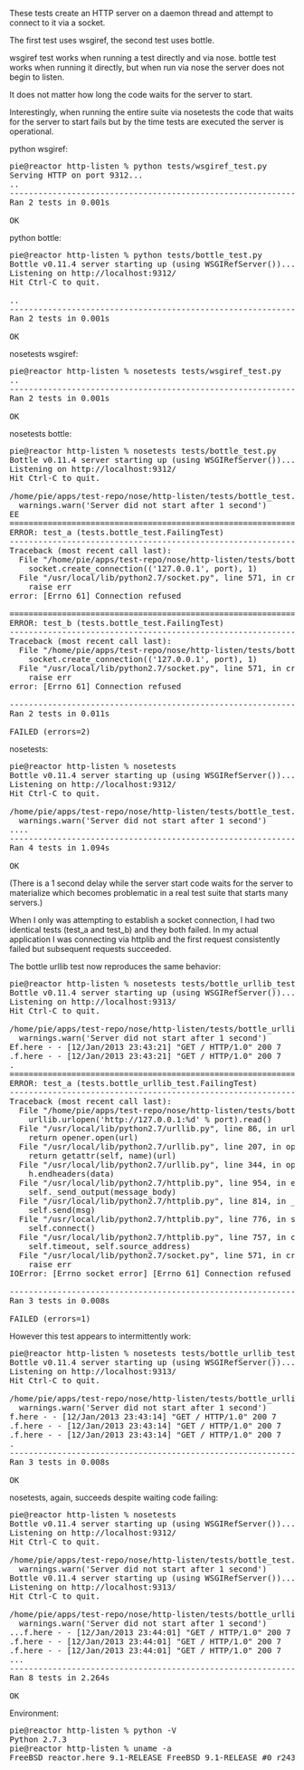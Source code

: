 These tests create an HTTP server on a daemon thread
and attempt to connect to it via a socket.

The first test uses wsgiref, the second test uses bottle.

wsgiref test works when running a test directly and via nose.
bottle test works when running it directly, but when run via nose
the server does not begin to listen.

It does not matter how long the code waits for the server to start.

Interestingly, when running the entire suite via nosetests
the code that waits for the server to start fails but by the time
tests are executed the server is operational.

python wsgiref:

<pre>
pie@reactor http-listen % python tests/wsgiref_test.py
Serving HTTP on port 9312...
..
----------------------------------------------------------------------
Ran 2 tests in 0.001s

OK
</pre>

python bottle:

<pre>
pie@reactor http-listen % python tests/bottle_test.py
Bottle v0.11.4 server starting up (using WSGIRefServer())...
Listening on http://localhost:9312/
Hit Ctrl-C to quit.

..
----------------------------------------------------------------------
Ran 2 tests in 0.001s

OK
</pre>

nosetests wsgiref:

<pre>
pie@reactor http-listen % nosetests tests/wsgiref_test.py
..
----------------------------------------------------------------------
Ran 2 tests in 0.001s

OK
</pre>

nosetests bottle:

<pre>
pie@reactor http-listen % nosetests tests/bottle_test.py
Bottle v0.11.4 server starting up (using WSGIRefServer())...
Listening on http://localhost:9312/
Hit Ctrl-C to quit.

/home/pie/apps/test-repo/nose/http-listen/tests/bottle_test.py:35: UserWarning: Server did not start after 1 second
  warnings.warn('Server did not start after 1 second')
EE
======================================================================
ERROR: test_a (tests.bottle_test.FailingTest)
----------------------------------------------------------------------
Traceback (most recent call last):
  File "/home/pie/apps/test-repo/nose/http-listen/tests/bottle_test.py", line 42, in test_a
    socket.create_connection(('127.0.0.1', port), 1)
  File "/usr/local/lib/python2.7/socket.py", line 571, in create_connection
    raise err
error: [Errno 61] Connection refused

======================================================================
ERROR: test_b (tests.bottle_test.FailingTest)
----------------------------------------------------------------------
Traceback (most recent call last):
  File "/home/pie/apps/test-repo/nose/http-listen/tests/bottle_test.py", line 45, in test_b
    socket.create_connection(('127.0.0.1', port), 1)
  File "/usr/local/lib/python2.7/socket.py", line 571, in create_connection
    raise err
error: [Errno 61] Connection refused

----------------------------------------------------------------------
Ran 2 tests in 0.011s

FAILED (errors=2)
</pre>

nosetests:

<pre>
pie@reactor http-listen % nosetests
Bottle v0.11.4 server starting up (using WSGIRefServer())...
Listening on http://localhost:9312/
Hit Ctrl-C to quit.

/home/pie/apps/test-repo/nose/http-listen/tests/bottle_test.py:35: UserWarning: Server did not start after 1 second
  warnings.warn('Server did not start after 1 second')
....
----------------------------------------------------------------------
Ran 4 tests in 1.094s

OK
</pre>

(There is a 1 second delay while the server start code waits for the server
to materialize which becomes problematic in a real test suite that starts
many servers.)

When I only was attempting to establish a socket connection, I had two
identical tests (test_a and test_b) and they both failed.
In my actual application I was connecting via httplib and
the first request consistently failed but subsequent requests succeeded.

The bottle urllib test now reproduces the same behavior:

<pre>
pie@reactor http-listen % nosetests tests/bottle_urllib_test.py
Bottle v0.11.4 server starting up (using WSGIRefServer())...
Listening on http://localhost:9313/
Hit Ctrl-C to quit.

/home/pie/apps/test-repo/nose/http-listen/tests/bottle_urllib_test.py:36: UserWarning: Server did not start after 1 second
  warnings.warn('Server did not start after 1 second')
Ef.here - - [12/Jan/2013 23:43:21] "GET / HTTP/1.0" 200 7
.f.here - - [12/Jan/2013 23:43:21] "GET / HTTP/1.0" 200 7
.
======================================================================
ERROR: test_a (tests.bottle_urllib_test.FailingTest)
----------------------------------------------------------------------
Traceback (most recent call last):
  File "/home/pie/apps/test-repo/nose/http-listen/tests/bottle_urllib_test.py", line 43, in test_a
    urllib.urlopen('http://127.0.0.1:%d' % port).read()
  File "/usr/local/lib/python2.7/urllib.py", line 86, in urlopen
    return opener.open(url)
  File "/usr/local/lib/python2.7/urllib.py", line 207, in open
    return getattr(self, name)(url)
  File "/usr/local/lib/python2.7/urllib.py", line 344, in open_http
    h.endheaders(data)
  File "/usr/local/lib/python2.7/httplib.py", line 954, in endheaders
    self._send_output(message_body)
  File "/usr/local/lib/python2.7/httplib.py", line 814, in _send_output
    self.send(msg)
  File "/usr/local/lib/python2.7/httplib.py", line 776, in send
    self.connect()
  File "/usr/local/lib/python2.7/httplib.py", line 757, in connect
    self.timeout, self.source_address)
  File "/usr/local/lib/python2.7/socket.py", line 571, in create_connection
    raise err
IOError: [Errno socket error] [Errno 61] Connection refused

----------------------------------------------------------------------
Ran 3 tests in 0.008s

FAILED (errors=1)
</pre>

However this test appears to intermittently work:

<pre>
pie@reactor http-listen % nosetests tests/bottle_urllib_test.py
Bottle v0.11.4 server starting up (using WSGIRefServer())...
Listening on http://localhost:9313/
Hit Ctrl-C to quit.

/home/pie/apps/test-repo/nose/http-listen/tests/bottle_urllib_test.py:36: UserWarning: Server did not start after 1 second
  warnings.warn('Server did not start after 1 second')
f.here - - [12/Jan/2013 23:43:14] "GET / HTTP/1.0" 200 7
.f.here - - [12/Jan/2013 23:43:14] "GET / HTTP/1.0" 200 7
.f.here - - [12/Jan/2013 23:43:14] "GET / HTTP/1.0" 200 7
.
----------------------------------------------------------------------
Ran 3 tests in 0.008s

OK
</pre>

nosetests, again, succeeds despite waiting code failing:

<pre>
pie@reactor http-listen % nosetests
Bottle v0.11.4 server starting up (using WSGIRefServer())...
Listening on http://localhost:9312/
Hit Ctrl-C to quit.

/home/pie/apps/test-repo/nose/http-listen/tests/bottle_test.py:35: UserWarning: Server did not start after 1 second
  warnings.warn('Server did not start after 1 second')
Bottle v0.11.4 server starting up (using WSGIRefServer())...
Listening on http://localhost:9313/
Hit Ctrl-C to quit.

/home/pie/apps/test-repo/nose/http-listen/tests/bottle_urllib_test.py:36: UserWarning: Server did not start after 1 second
  warnings.warn('Server did not start after 1 second')
...f.here - - [12/Jan/2013 23:44:01] "GET / HTTP/1.0" 200 7
.f.here - - [12/Jan/2013 23:44:01] "GET / HTTP/1.0" 200 7
.f.here - - [12/Jan/2013 23:44:01] "GET / HTTP/1.0" 200 7
...
----------------------------------------------------------------------
Ran 8 tests in 2.264s

OK
</pre>

Environment:

<pre>
pie@reactor http-listen % python -V
Python 2.7.3
pie@reactor http-listen % uname -a
FreeBSD reactor.here 9.1-RELEASE FreeBSD 9.1-RELEASE #0 r243825: Tue Dec  4 09:23:10 UTC 2012     root@farrell.cse.buffalo.edu:/usr/obj/usr/src/sys/GENERIC  amd64
</pre>
